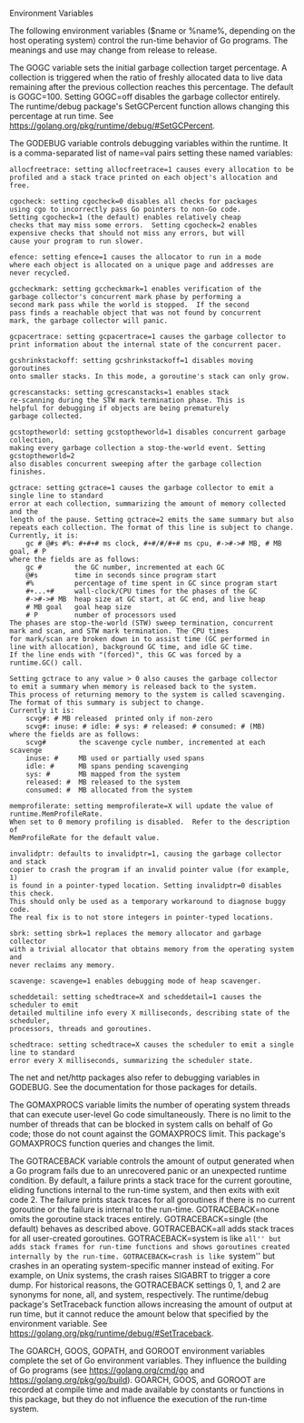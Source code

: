 Environment Variables

The following environment variables ($name or %name%, depending on the host
operating system) control the run-time behavior of Go programs. The meanings
and use may change from release to release.

The GOGC variable sets the initial garbage collection target percentage.
A collection is triggered when the ratio of freshly allocated data to live data
remaining after the previous collection reaches this percentage. The default
is GOGC=100. Setting GOGC=off disables the garbage collector entirely.
The runtime/debug package's SetGCPercent function allows changing this
percentage at run time. See https://golang.org/pkg/runtime/debug/#SetGCPercent.

The GODEBUG variable controls debugging variables within the runtime.
It is a comma-separated list of name=val pairs setting these named variables:

	allocfreetrace: setting allocfreetrace=1 causes every allocation to be
	profiled and a stack trace printed on each object's allocation and free.

	cgocheck: setting cgocheck=0 disables all checks for packages
	using cgo to incorrectly pass Go pointers to non-Go code.
	Setting cgocheck=1 (the default) enables relatively cheap
	checks that may miss some errors.  Setting cgocheck=2 enables
	expensive checks that should not miss any errors, but will
	cause your program to run slower.

	efence: setting efence=1 causes the allocator to run in a mode
	where each object is allocated on a unique page and addresses are
	never recycled.

	gccheckmark: setting gccheckmark=1 enables verification of the
	garbage collector's concurrent mark phase by performing a
	second mark pass while the world is stopped.  If the second
	pass finds a reachable object that was not found by concurrent
	mark, the garbage collector will panic.

	gcpacertrace: setting gcpacertrace=1 causes the garbage collector to
	print information about the internal state of the concurrent pacer.

	gcshrinkstackoff: setting gcshrinkstackoff=1 disables moving goroutines
	onto smaller stacks. In this mode, a goroutine's stack can only grow.

	gcrescanstacks: setting gcrescanstacks=1 enables stack
	re-scanning during the STW mark termination phase. This is
	helpful for debugging if objects are being prematurely
	garbage collected.

	gcstoptheworld: setting gcstoptheworld=1 disables concurrent garbage collection,
	making every garbage collection a stop-the-world event. Setting gcstoptheworld=2
	also disables concurrent sweeping after the garbage collection finishes.

	gctrace: setting gctrace=1 causes the garbage collector to emit a single line to standard
	error at each collection, summarizing the amount of memory collected and the
	length of the pause. Setting gctrace=2 emits the same summary but also
	repeats each collection. The format of this line is subject to change.
	Currently, it is:
		gc # @#s #%: #+#+# ms clock, #+#/#/#+# ms cpu, #->#-># MB, # MB goal, # P
	where the fields are as follows:
		gc #        the GC number, incremented at each GC
		@#s         time in seconds since program start
		#%          percentage of time spent in GC since program start
		#+...+#     wall-clock/CPU times for the phases of the GC
		#->#-># MB  heap size at GC start, at GC end, and live heap
		# MB goal   goal heap size
		# P         number of processors used
	The phases are stop-the-world (STW) sweep termination, concurrent
	mark and scan, and STW mark termination. The CPU times
	for mark/scan are broken down in to assist time (GC performed in
	line with allocation), background GC time, and idle GC time.
	If the line ends with "(forced)", this GC was forced by a
	runtime.GC() call.

	Setting gctrace to any value > 0 also causes the garbage collector
	to emit a summary when memory is released back to the system.
	This process of returning memory to the system is called scavenging.
	The format of this summary is subject to change.
	Currently it is:
		scvg#: # MB released  printed only if non-zero
		scvg#: inuse: # idle: # sys: # released: # consumed: # (MB)
	where the fields are as follows:
		scvg#        the scavenge cycle number, incremented at each scavenge
		inuse: #     MB used or partially used spans
		idle: #      MB spans pending scavenging
		sys: #       MB mapped from the system
		released: #  MB released to the system
		consumed: #  MB allocated from the system

	memprofilerate: setting memprofilerate=X will update the value of runtime.MemProfileRate.
	When set to 0 memory profiling is disabled.  Refer to the description of
	MemProfileRate for the default value.

	invalidptr: defaults to invalidptr=1, causing the garbage collector and stack
	copier to crash the program if an invalid pointer value (for example, 1)
	is found in a pointer-typed location. Setting invalidptr=0 disables this check.
	This should only be used as a temporary workaround to diagnose buggy code.
	The real fix is to not store integers in pointer-typed locations.

	sbrk: setting sbrk=1 replaces the memory allocator and garbage collector
	with a trivial allocator that obtains memory from the operating system and
	never reclaims any memory.

	scavenge: scavenge=1 enables debugging mode of heap scavenger.

	scheddetail: setting schedtrace=X and scheddetail=1 causes the scheduler to emit
	detailed multiline info every X milliseconds, describing state of the scheduler,
	processors, threads and goroutines.

	schedtrace: setting schedtrace=X causes the scheduler to emit a single line to standard
	error every X milliseconds, summarizing the scheduler state.

The net and net/http packages also refer to debugging variables in GODEBUG.
See the documentation for those packages for details.

The GOMAXPROCS variable limits the number of operating system threads that
can execute user-level Go code simultaneously. There is no limit to the number of threads
that can be blocked in system calls on behalf of Go code; those do not count against
the GOMAXPROCS limit. This package's GOMAXPROCS function queries and changes
the limit.

The GOTRACEBACK variable controls the amount of output generated when a Go
program fails due to an unrecovered panic or an unexpected runtime condition.
By default, a failure prints a stack trace for the current goroutine,
eliding functions internal to the run-time system, and then exits with exit code 2.
The failure prints stack traces for all goroutines if there is no current goroutine
or the failure is internal to the run-time.
GOTRACEBACK=none omits the goroutine stack traces entirely.
GOTRACEBACK=single (the default) behaves as described above.
GOTRACEBACK=all adds stack traces for all user-created goroutines.
GOTRACEBACK=system is like ``all'' but adds stack frames for run-time functions
and shows goroutines created internally by the run-time.
GOTRACEBACK=crash is like ``system'' but crashes in an operating system-specific
manner instead of exiting. For example, on Unix systems, the crash raises
SIGABRT to trigger a core dump.
For historical reasons, the GOTRACEBACK settings 0, 1, and 2 are synonyms for
none, all, and system, respectively.
The runtime/debug package's SetTraceback function allows increasing the
amount of output at run time, but it cannot reduce the amount below that
specified by the environment variable.
See https://golang.org/pkg/runtime/debug/#SetTraceback.

The GOARCH, GOOS, GOPATH, and GOROOT environment variables complete
the set of Go environment variables. They influence the building of Go programs
(see https://golang.org/cmd/go and https://golang.org/pkg/go/build).
GOARCH, GOOS, and GOROOT are recorded at compile time and made available by
constants or functions in this package, but they do not influence the execution
of the run-time system.

